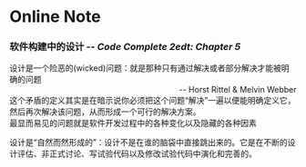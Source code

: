 Online Note
============
### 软件构建中的设计 -- <i>Code Complete 2edt: Chapter 5</i>
>
设计是一个险恶的(wicked)问题：就是那种只有通过解决或者部分解决才能被明确的问题   
<span style="float:right;">-- Horst Rittel & Melvin Webber</span>  
这个矛盾的定义其实是在暗示说你必须把这个问题“解决”一遍以便能明确定义它，然后再次解决该问题，从而形成一个可行的解决方案。  
最显而易见的问题就是软件开发过程中的各种变化以及隐藏的各种因素  


>
设计是“自然而然形成的”：设计不是在谁的脑袋中直接跳出来的。它是在不断的设计评估、非正式讨论、写试验代码以及修改试验代码中演化和完善的。
>
